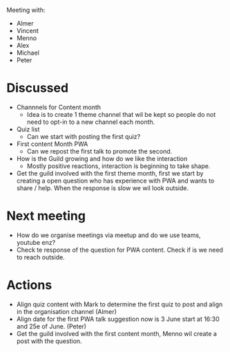 Meeting with:
- Almer
- Vincent
- Menno
- Alex
- Michael
- Peter

# Discussed
- Channnels for Content month
  - Idea is to create 1 theme channel that wil be kept so people do not need to opt-in to a new channel each month.
- Quiz list
  - Can we start with posting the first quiz?
- First content Month PWA
  - Can we repost the first talk to promote the second.
- How is the Guild growing and how do we like the interaction
  - Mostly positive reactions, interaction is beginning to take shape.
- Get the guild involved with the first theme month, first we start by creating a open question who has experience with PWA and wants to share / help. When the response is slow we wil look outside.

# Next meeting
- How do we organise meetings via meetup and do we use teams, youtube enz?
- Check te response of the question for PWA content. Check if is we need to reach outside.

# Actions
- Align quiz content with Mark to determine the first quiz to post and align in the organisation channel (Almer)
- Align date for the first PWA talk suggestion now is 3 June start at 16:30 and 25e of June. (Peter)
- Get the guild involved with the first content month, Menno wil create a post with the question.
